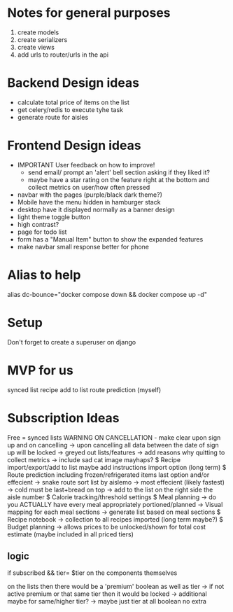 # Notes for general purposes
1. create models
2. create serializers
3. create views
4. add urls to router/urls in the api

# Backend Design ideas
- calculate total price of items on the list
- get celery/redis to execute tyhe task
- generate route for aisles

# Frontend Design ideas
- IMPORTANT User feedback on how to improve!
    - send email/ prompt an 'alert' bell section asking if they liked it?
    - maybe have a star rating on the feature right at the bottom and collect metrics on user/how often pressed
- navbar with the pages (purple/black dark theme?)
- Mobile have the menu hidden in hamburger stack
- desktop have it displayed normally as a banner design
- light theme toggle button
- high contrast?
- page for todo list 
- form has a "Manual Item" button to show the expanded features
- make navbar small response better for phone 

# Alias to help
alias dc-bounce="docker compose down && docker compose up -d"

# Setup
Don't forget to create a superuser on django

# MVP for us
synced list
recipe add to list
route prediction (myself)

# Subscription Ideas
Free = synced lists
WARNING ON CANCELLATION - make clear upon sign up and on cancelling
-> upon cancelling all data between the date of sign up will be locked 
-> greyed out lists/features
-> add reasons why quitting to collect metrics
-> include sad cat image mayhaps?
$ Recipe import/export/add to list
    maybe add instructions import option (long term)
$ Route prediction including frozen/refrigerated items last option and/or effecient
-> snake route
    sort list by aislemo
-> most effecient (likely fastest)
-> cold must be last+bread on top
    -> add to the list on the right side the aisle number
$ Calorie tracking/threshold settings
$ Meal planning 
-> do you ACTUALLY have every meal appropriately portioned/planned
-> Visual mapping for each meal sections
-> generate list based on meal sections
$ Recipe notebook -> collection to all recipes imported (long term maybe?)
$ Budget planning -> allows prices to be unlocked/shown for total cost estimate (maybe included in all priced tiers)

## logic 
if subscribed && tier= $tier on the components themselves

on the lists then there would be a 'premium' boolean as well as tier -> if not active premium or that same tier then it would be locked -> additional maybe for same/higher tier? -> maybe just tier at all boolean no extra
